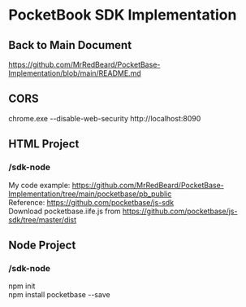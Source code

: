 # PocketBook SDK Implementation

## Back to Main Document
https://github.com/MrRedBeard/PocketBase-Implementation/blob/main/README.md

## CORS
chrome.exe --disable-web-security http://localhost:8090

## HTML Project

### /sdk-node
My code example: https://github.com/MrRedBeard/PocketBase-Implementation/tree/main/pocketbase/pb_public  
Reference: https://github.com/pocketbase/js-sdk  
Download pocketbase.iife.js from https://github.com/pocketbase/js-sdk/tree/master/dist  
<script src="/content/js/pocketbase.iife.js"></script>

## Node Project

### /sdk-node
npm init  
npm install pocketbase --save